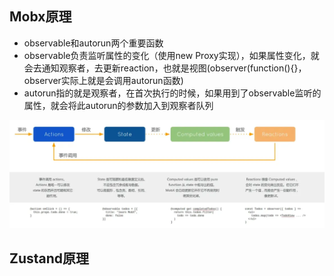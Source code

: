 ## Mobx原理
- observable和autorun两个重要函数
- observable负责监听属性的变化（使用new Proxy实现），如果属性变化，就会去通知观察者，去更新reaction，也就是视图(observer(function(){}，observer实际上就是会调用autorun函数)
- autorun指的就是观察者，在首次执行的时候，如果用到了observable监听的属性，就会将此autorun的参数加入到观察者队列

![Alt text](image-1.png)
## Zustand原理

